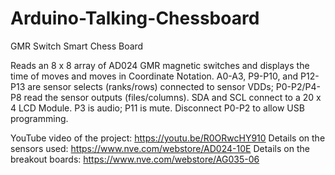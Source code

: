 # Arduino-Talking-Chessboard
GMR Switch Smart Chess Board

Reads an 8 x 8 array of AD024 GMR magnetic switches and displays the time of moves and moves in Coordinate Notation.
A0-A3, P9-P10, and P12-P13 are sensor selects (ranks/rows) connected to sensor VDDs; P0-P2/P4-P8 
read the sensor outputs (files/columns). SDA and SCL connect to a 20 x 4 LCD Module. P3 is audio; P11 is mute. 
Disconnect P0-P2 to allow USB programming.


YouTube video of the project: https://youtu.be/R0ORwcHY910
Details on the sensors used: https://www.nve.com/webstore/AD024-10E
Details on the breakout boards: https://www.nve.com/webstore/AG035-06
